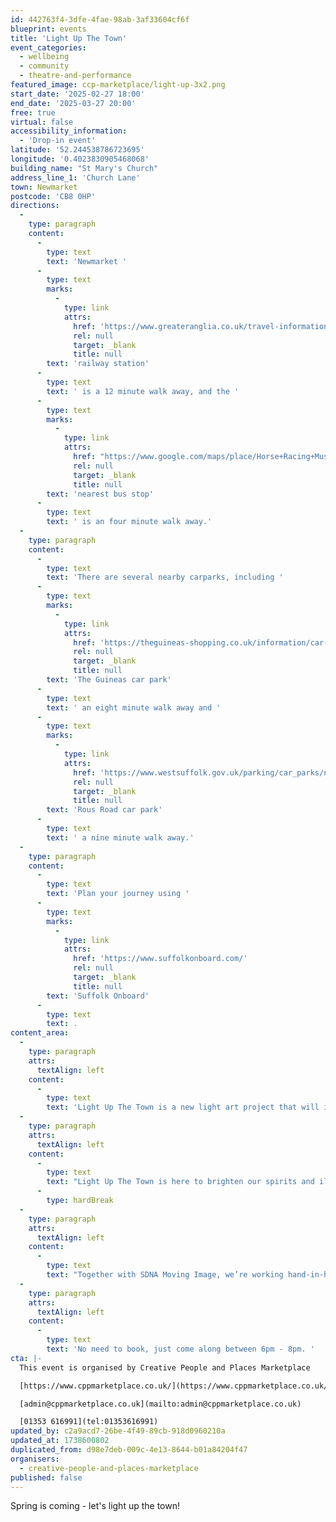 ```yaml
---
id: 442763f4-3dfe-4fae-98ab-3af33604cf6f
blueprint: events
title: 'Light Up The Town'
event_categories:
  - wellbeing
  - community
  - theatre-and-performance
featured_image: ccp-marketplace/light-up-3x2.png
start_date: '2025-02-27 18:00'
end_date: '2025-03-27 20:00'
free: true
virtual: false
accessibility_information:
  - 'Drop-in event'
latitude: '52.244538786723695'
longitude: '0.4023830905468068'
building_name: "St Mary's Church"
address_line_1: 'Church Lane'
town: Newmarket
postcode: 'CB8 0HP'
directions:
  -
    type: paragraph
    content:
      -
        type: text
        text: 'Newmarket '
      -
        type: text
        marks:
          -
            type: link
            attrs:
              href: 'https://www.greateranglia.co.uk/travel-information/station-information/nmk'
              rel: null
              target: _blank
              title: null
        text: 'railway station'
      -
        type: text
        text: ' is a 12 minute walk away, and the '
      -
        type: text
        marks:
          -
            type: link
            attrs:
              href: "https://www.google.com/maps/place/Horse+Racing+Museum/@52.2438708,0.4025549,18z/data=!4m23!1m16!4m15!1m6!1m2!1s0x47d8426f15e12347:0x5239c4ad0cb8a378!2sSt+Mary's+Church,+Church+Lane,+Newmarket!2m2!1d0.402367!2d52.244414!1m6!1m2!1s0x47d84268aafa8ff5:0xb95cf21bbda216c9!2sHorse+Racing+Museum,+Newmarket+CB8+8JP!2m2!1d0.405189!2d52.243778!3e2!3m5!1s0x47d84268aafa8ff5:0xb95cf21bbda216c9!8m2!3d52.243778!4d0.405189!16s%2Fg%2F1q67d2rg8?entry=ttu&g_ep=EgoyMDI1MDEyOS4xIKXMDSoASAFQAw%3D%3D"
              rel: null
              target: _blank
              title: null
        text: 'nearest bus stop'
      -
        type: text
        text: ' is an four minute walk away.'
  -
    type: paragraph
    content:
      -
        type: text
        text: 'There are several nearby carparks, including '
      -
        type: text
        marks:
          -
            type: link
            attrs:
              href: 'https://theguineas-shopping.co.uk/information/car-parking.php'
              rel: null
              target: _blank
              title: null
        text: 'The Guineas car park'
      -
        type: text
        text: ' an eight minute walk away and '
      -
        type: text
        marks:
          -
            type: link
            attrs:
              href: 'https://www.westsuffolk.gov.uk/parking/car_parks/newmarket-car-parks.cfm'
              rel: null
              target: _blank
              title: null
        text: 'Rous Road car park'
      -
        type: text
        text: ' a nine minute walk away.'
  -
    type: paragraph
    content:
      -
        type: text
        text: 'Plan your journey using '
      -
        type: text
        marks:
          -
            type: link
            attrs:
              href: 'https://www.suffolkonboard.com/'
              rel: null
              target: _blank
              title: null
        text: 'Suffolk Onboard'
      -
        type: text
        text: .
content_area:
  -
    type: paragraph
    attrs:
      textAlign: left
    content:
      -
        type: text
        text: 'Light Up The Town is a new light art project that will illuminate our towns across Fenland and West Suffolk. As winter fades and spring begins to bloom, it’s the perfect time to reconnect, come together, and celebrate the beauty of our community. '
  -
    type: paragraph
    attrs:
      textAlign: left
    content:
      -
        type: text
        text: "Light Up The Town is here to brighten our spirits and illuminate our towns with stunning light projection art!\_"
      -
        type: hardBreak
  -
    type: paragraph
    attrs:
      textAlign: left
    content:
      -
        type: text
        text: "Together with SDNA Moving Image, we’re working hand-in-hand with local community groups to co-create\_vibrant light shows that will light up buildings."
  -
    type: paragraph
    attrs:
      textAlign: left
    content:
      -
        type: text
        text: 'No need to book, just come along between 6pm - 8pm. '
cta: |-
  This event is organised by Creative People and Places Marketplace 

  [https://www.cppmarketplace.co.uk/](https://www.cppmarketplace.co.uk/) 

  [admin@cppmarketplace.co.uk](mailto:admin@cppmarketplace.co.uk)

  [01353 616991](tel:01353616991)
updated_by: c2a9acd7-26be-4f49-89cb-918d0960210a
updated_at: 1738600802
duplicated_from: d98e7deb-009c-4e13-8644-b01a84204f47
organisers:
  - creative-people-and-places-marketplace
published: false
---
```

Spring is coming - let's light up the town!